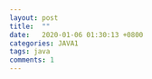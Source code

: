 ```yaml
---
layout: post
title:  ""
date:   2020-01-06 01:30:13 +0800
categories: JAVA1
tags: java
comments: 1
---
```



